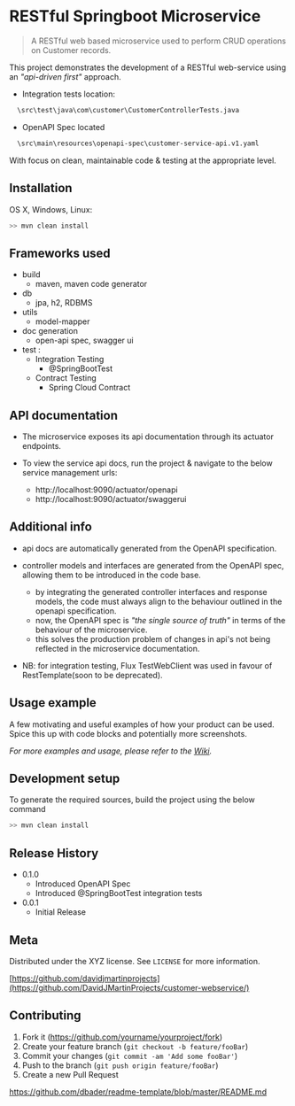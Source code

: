 # RESTful Springboot Microservice
> A RESTful web based microservice used to perform CRUD operations on Customer records.

This project demonstrates the development of a RESTful web-service using an _"api-driven first"_ approach.
- Integration tests location:  
```sh
  \src\test\java\com\customer\CustomerControllerTests.java
```

- OpenAPI Spec located 
```sh
  \src\main\resources\openapi-spec\customer-service-api.v1.yaml
```

With focus on clean, maintainable code & testing at the appropriate level.


## Installation

OS X, Windows, Linux:

```sh
>> mvn clean install 
```

## Frameworks used
- build
  - maven, maven code generator
- db
  - jpa, h2, RDBMS 
- utils
  - model-mapper
- doc generation
  - open-api spec, swagger ui
- test :
  - Integration Testing
    - @SpringBootTest 
  - Contract Testing
    - Spring Cloud Contract 
    
## API documentation
 * The microservice exposes its api documentation through its actuator endpoints.
 * To view the service api docs, run the project & navigate to the below service management urls:

    - http://localhost:9090/actuator/openapi    
    - http://localhost:9090/actuator/swaggerui   

## Additional info 
 - api docs are automatically generated from the OpenAPI specification.
 - controller models and interfaces are generated from the OpenAPI spec, allowing them to be introduced in the code base.
    - by integrating the generated controller interfaces and response models, the code must always align to the behaviour outlined in the openapi specification.  
    - now, the OpenAPI spec is _"the single source of truth"_ in terms of the behaviour of the microservice.
    - this solves the production problem of changes in api's not being reflected in the microservice documentation. 

 - NB: for integration testing, Flux TestWebClient was used in favour of RestTemplate(soon to be deprecated).

## Usage example

A few motivating and useful examples of how your product can be used. Spice this up with code blocks and potentially more screenshots.

_For more examples and usage, please refer to the [Wiki][wiki]._

## Development setup

To generate the required sources, build the project using the below command

```sh
>> mvn clean install 
```

## Release History

* 0.1.0
    * Introduced OpenAPI Spec
    * Introduced @SpringBootTest integration tests
* 0.0.1
    * Initial Release

## Meta


Distributed under the XYZ license. See ``LICENSE`` for more information.

[https://github.com/davidjmartinprojects](https://github.com/DavidJMartinProjects/customer-webservice/)

## Contributing

1. Fork it (<https://github.com/yourname/yourproject/fork>)
2. Create your feature branch (`git checkout -b feature/fooBar`)
3. Commit your changes (`git commit -am 'Add some fooBar'`)
4. Push to the branch (`git push origin feature/fooBar`)
5. Create a new Pull Request

<!-- Markdown link & img dfn's -->
[npm-image]: https://img.shields.io/npm/v/datadog-metrics.svg?style=flat-square
[npm-url]: https://npmjs.org/package/datadog-metrics
[npm-downloads]: https://img.shields.io/npm/dm/datadog-metrics.svg?style=flat-square
[travis-image]: https://img.shields.io/travis/dbader/node-datadog-metrics/master.svg?style=flat-square
[travis-url]: https://travis-ci.org/dbader/node-datadog-metrics
[wiki]: https://github.com/yourname/yourproject/wiki

https://github.com/dbader/readme-template/blob/master/README.md